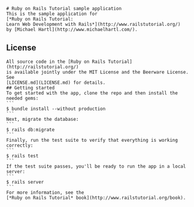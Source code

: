
    # Ruby on Rails Tutorial sample application
    This is the sample application for
    [*Ruby on Rails Tutorial:
    Learn Web Development with Rails*](http://www.railstutorial.org/)
    by [Michael Hartl](http://www.michaelhartl.com/).
## License
    All source code in the [Ruby on Rails Tutorial](http://railstutorial.org/)
    is available jointly under the MIT License and the Beerware License. See
    [LICENSE.md](LICENSE.md) for details.
    ## Getting started
    To get started with the app, clone the repo and then install the needed gems:
    ```
    $ bundle install --without production
    ```
    Next, migrate the database:
    ```
    $ rails db:migrate
    ```
    Finally, run the test suite to verify that everything is working correctly:
    ```
    $ rails test
    ```
    If the test suite passes, you'll be ready to run the app in a local server:
    ```
    $ rails server
    ```
    For more information, see the
    [*Ruby on Rails Tutorial* book](http://www.railstutorial.org/book).
